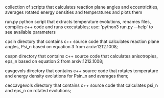 collection of scripts that calculates reaction plane angles and eccentricities,
averages rotated energy densities and temperatures and plots them

run.py
    python script that extracts temperature evolutions, renames files, compiles
    c++ code and runs executables;
    use: 'python3 run.py --help' to see available parameters

cpsin
    directory that contains c++ source code that calculates reaction plane angles,
    Psi_n based on equation 3 from arxiv:1212.1008;

cespn
    directory that contains c++ source code that calculates anisotropies, eps_n
    based on equation 2 from arxiv:1212.1008;

cavgevols
    directory that contains c++ source code that rotates temperature and energy
    density evolutions for Psin_n and averages them;

ceccavgevols
    directory that contains c++ source code that calculates psi_n and eps_n on
    rotated evolutions;